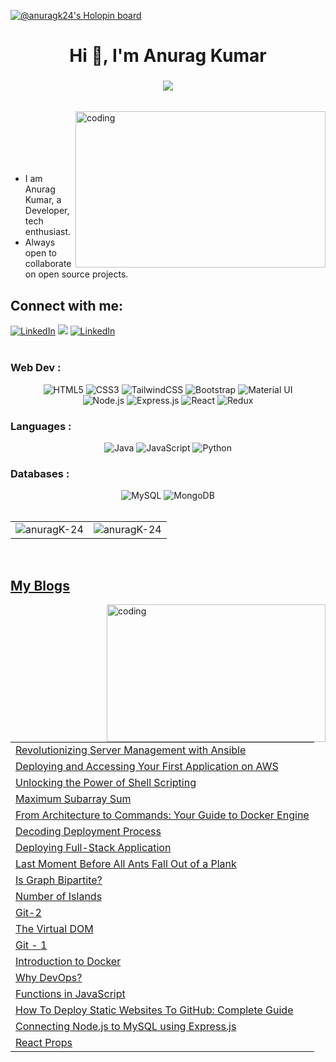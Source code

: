 [![@anuragk24's Holopin board](https://holopin.me/anuragk24)](https://holopin.io/@anuragk24)


<h1 align="center">Hi 👋, I'm Anurag Kumar</h1>
<h3 align="center"> <img src="https://readme-typing-svg.herokuapp.com?color=FFA500&lines=Aspiring+DevOps+Engineer+%3A)" /> </h3>

<br>
<img align="right" alt="coding" width="400" height="250" width="150" src="https://i.giphy.com/media/qgQUggAC3Pfv687qPC/giphy.webp">
<br>
<br>
<br>
<br>
<br>


* I am Anurag Kumar, a Developer, tech enthusiast. <br>
* Always open to collaborate on open source projects.



<h2 align="left">Connect with me:</h2>
<div>
<a  href="https://www.linkedin.com/in/anurag-kumar-4490ba1a6/" target="_blank"><img alt="LinkedIn" src="https://img.shields.io/badge/linkedin%20-%230077B5.svg?&style=for-the-badge&logo=linkedin&logoColor=white" /></a>
<a href="https://twitter.com/AnuragS41695054" target="_blank"><img src="https://img.shields.io/badge/twitter-%314353F.svg?&style=for-the-badge&logo=twitter&logoColor=white&alt=twitter" /></a>
<a  href="https://anuragk24-portfolio.vercel.app/" target="_blank"><img alt="LinkedIn" src="https://img.shields.io/badge/portfolio%20-%230077B5.svg?&style=for-the-badge&logo=portfolio"  /></a>
</div>
<br>
<h3 align="left">Web Dev :</h3>
<div align="center">
  <img alt="HTML5" src="https://img.shields.io/badge/html5-%23E34F26.svg?style=for-the-badge&logo=html5&logoColor=white"/>
  <img alt="CSS3" src="https://img.shields.io/badge/css3-%231572B6.svg?style=for-the-badge&logo=css3&logoColor=white"/> 
  <img alt="TailwindCSS" src="https://img.shields.io/badge/Tailwind_CSS-38B2AC?style=for-the-badge&logo=tailwind-css&logoColor=white"/>
  <img alt="Bootstrap" src="https://img.shields.io/badge/bootstrap-%23563D7C.svg?style=for-the-badge&logo=bootstrap&logoColor=white"/>
  <img alt="Material UI" src="https://img.shields.io/badge/Material%20UI-007FFF?style=for-the-badge&logo=material-ui&logoColor=white"/>
</div>

<div align="center">
  <img alt="Node.js" src="https://img.shields.io/badge/node.js-%2343853D.svg?style=for-the-badge&logo=node-dot-js&logoColor=white"/>
  <img alt="Express.js" src="https://img.shields.io/badge/Express.js-000000?style=for-the-badge&logo=express&logoColor=white"/>
  <img alt="React" src="https://img.shields.io/badge/react-%2320232a.svg?style=for-the-badge&logo=react&logoColor=%2361DAFB"/>
  <img alt="Redux" src="https://img.shields.io/badge/redux-%23593D88.svg?style=for-the-badge&logo=redux&logoColor=white"/>
</div>

<h3 align="left">Languages :</h3>
<div align="center">
  <img alt="Java" src="https://img.shields.io/badge/java-%23ED8B00.svg?style=for-the-badge&logo=java&logoColor=white"/>
  <img alt="JavaScript" src="https://img.shields.io/badge/javascript-%23323330.svg?style=for-the-badge&logo=javascript&logoColor=%23F7DF1E"/> 
  <img alt="Python" src="https://img.shields.io/badge/python-%2314354C.svg?style=for-the-badge&logo=python&logoColor=white"/>
</div>

<h3 align="left">Databases :</h3>
<div align="center">
  <img alt="MySQL" src="https://img.shields.io/badge/mysql-%2300f.svg?style=for-the-badge&logo=mysql&logoColor=white"/>
  <img alt="MongoDB" src ="https://img.shields.io/badge/MongoDB-4EA94B?style=for-the-badge&logo=mongodb&logoColor=white"/>
</div>


<br/>

<table>
  <tr>
    <td><img  src="https://github-readme-streak-stats.herokuapp.com/?user=anuragK-24&layout=compact&theme=merko" alt="anuragK-24" /> </td>
    <td><img src="https://github-readme-stats.vercel.app/api?username=anuragK-24&show_icons=true&theme=dracula&locale=en" alt="anuragK-24" /></td>
  </tr>
</table>

<br>
 

    

## [My Blogs](https://anuragk24.hashnode.dev/)

<a href="https://anuragk24.hashnode.dev/" target="_blank"><img align="right" alt="coding" width="350" height="220" src="https://github.com/anuragK-24/anuragK-24/assets/88237080/60d62d68-a791-47cc-8e6e-7a2010ab21e9"></a>

<table>
  <tr>
    <td> <a href="https://anuragk24.hashnode.dev/revolutionizing-server-management-with-ansible">Revolutionizing Server Management with Ansible</a> </td>
  </tr>
  <tr>
    <td> <a href="https://anuragk24.hashnode.dev/deploying-and-accessing-your-first-application-on-aws">Deploying and Accessing Your First Application on AWS</a> </td>
  </tr>
  <tr>
    <td> <a href="https://anuragk24.hashnode.dev/shell-scripting-simplified-streamlining-your-workflow">Unlocking the Power of Shell Scripting </a> </td>
  </tr>

  <tr>
    <td><a href="https://anuragk24.hashnode.dev/maximum-subarray-sum">Maximum Subarray Sum</a></td>
  </tr>
  <tr>
    <td><a href="https://anuragk24.hashnode.dev/from-architecture-to-commands-your-guide-to-docker-engine">From Architecture to Commands: Your Guide to Docker Engine</a></td>
  </tr>
  <tr>
    <td><a href="https://anuragk24.hashnode.dev/decoding-how-fullstack-applications-get-online">Decoding Deployment Process</a></td>
  </tr>
  <tr>
    <td><a href="https://anuragk24.hashnode.dev/deploying-full-stack-application">Deploying Full-Stack Application</a></td>
  </tr>
  <tr>
    <td><a href="https://anuragk24.hashnode.dev/last-moment-before-all-ants-fall-out-of-a-plank">Last Moment Before All Ants Fall Out of a Plank</a></td>
  </tr>
  <tr>
    <td><a href="https://anuragk24.hashnode.dev/is-graph-bipartite">Is Graph Bipartite?</a></td>
  </tr>
  <tr>
    <td><a href="https://anuragk24.hashnode.dev/number-of-islands">Number of Islands</a></td>
  </tr>
  <tr>
    <td><a href="https://anuragk24.hashnode.dev/git-2">Git-2</a></td>
  </tr>
  <tr>
    <td><a href="https://anuragk24.hashnode.dev/the-virtual-dom-your-web-development-superhero">The Virtual DOM</a></td>
  </tr>
  <tr>
    <td><a href="https://anuragk24.hashnode.dev/git-1">Git - 1</a></td>
  </tr>
  <tr>
    <td><a href="https://anuragk24.hashnode.dev/introduction-to-docker">Introduction to Docker</a></td>
  </tr>
  <tr>
    <td><a href="https://anuragk24.hashnode.dev/why-devops">Why DevOps?</a></td>
  </tr>
  <tr>
    <td><a href="https://anuragk24.hashnode.dev/functions-in-javascript">Functions in JavaScript</a></td>
  </tr>
  <tr>
    <td><a href="https://anuragk24.hashnode.dev/how-to-deploy-static-websites-to-github-complete-guide">How To Deploy Static Websites To GitHub: Complete Guide</a></td>
  </tr>
  <tr>
    <td><a href="https://anuragk24.hashnode.dev/connecting-nodejs-to-mysql-using-expressjs">Connecting Node.js to MySQL using Express.js</a></td>
  </tr>
  <tr>
    <td><a href="https://anuragk24.hashnode.dev/react-props">React Props</a></td>
  </tr>
</table>

